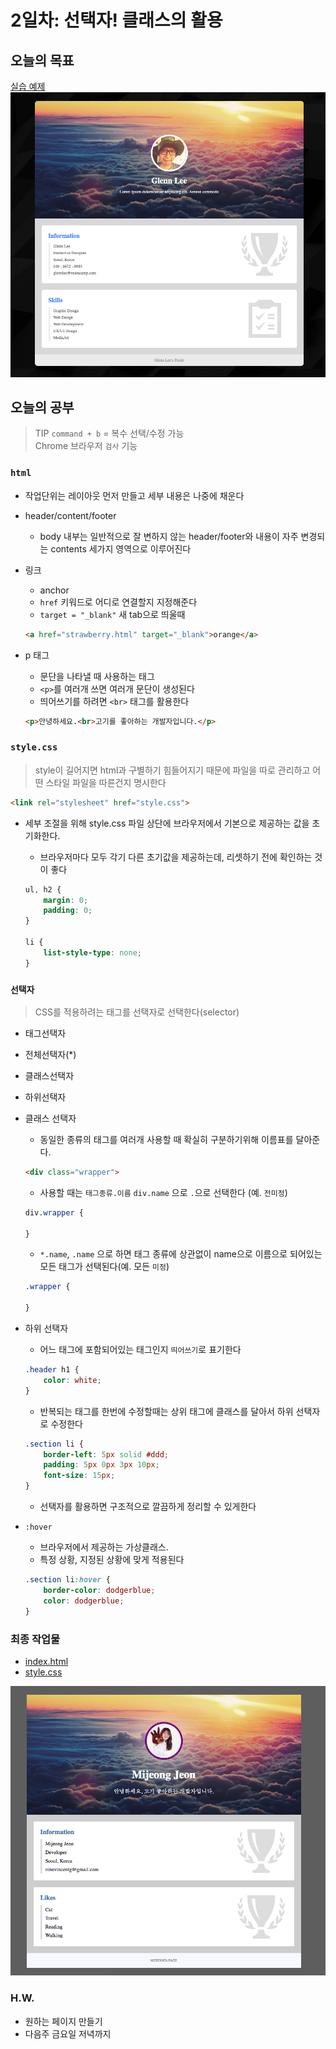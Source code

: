 # 2일차: 선택자! 클래스의 활용

## 오늘의 목표
[실습 예제](https://veam.me/example/profile/)  
![](media/day2_0.png)

## 오늘의 공부
> TIP `command + b` = 복수 선택/수정 가능  
> Chrome 브라우저 `검사` 기능

### `html`
* 작업단위는 레이아웃 먼저 만들고 세부 내용은 나중에 채운다
* header/content/footer
	* body 내부는 일반적으로 잘 변하지 않는 header/footer와 내용이 자주 변경되는 contents 세가지 영역으로 이루어진다
* 링크
	* anchor
	* `href` 키워드로 어디로 연결할지 지정해준다
	* `target = "_blank"` 새 tab으로 띄울때 
	
	```html
	<a href="strawberry.html" target="_blank">orange</a>
	```
* p 태그
	* 문단을 나타낼 때 사용하는 태그
	* `<p>`를 여러개 쓰면 여러개 문단이 생성된다
	* 띄어쓰기를 하려면 `<br>` 태그를 활용한다
	
	```html
	<p>안녕하세요.<br>고기를 좋아하는 개발자입니다.</p>
	```
		
### `style.css`
> style이 길어지면 html과 구별하기 힘들어지기 때문에 파일을 따로 관리하고 어떤 스타일 파일을 따른건지 명시한다

```html
<link rel="stylesheet" href="style.css">
```

* 세부 조절을 위해 style.css 파일 상단에 브라우저에서 기본으로 제공하는 값을 초기화한다.
	* 브라우저마다 모두 각기 다른 초기값을 제공하는데, 리셋하기 전에 확인하는 것이 좋다
	
	```css
	ul, h2 {
	    margin: 0;
	    padding: 0;
	}
	
	li {
	    list-style-type: none;
	}
	```


### `선택자`
> CSS를 적용하려는 태그를 선택자로 선택한다(selector) 

* 태그선택자
* 전체선택자(*)
* 클래스선택자
* 하위선택자

* 클래스 선택자
	* 동일한 종류의 태그를 여러개 사용할 때 확실히 구분하기위해 이름표를 달아준다. 

	```html
	<div class="wrapper">
	```

	* 사용할 때는 `태그종류.이름` `div.name` 으로 `.`으로 선택한다 (예. `전미정`)
	
	```css
	div.wrapper {
	
	}
	```
	
	* `*.name`, `.name` 으로 하면 태그 종류에 상관없이 name으로 이름으로 되어있는 모든 태그가 선택된다(예. 모든 `미정`)

	```css
	.wrapper {
	
	}
	```

* 하위 선택자
	* 어느 태그에 포함되어있는 태그인지 `띄어쓰기`로 표기한다
	
	```css
	.header h1 {
	    color: white;
	}
	```
	
	* 반복되는 태그를 한번에 수정할때는 상위 태그에 클래스를 달아서 하위 선택자로 수정한다
	
	```css
	.section li {
	    border-left: 5px solid #ddd;
	    padding: 5px 0px 3px 10px;
	    font-size: 15px;
	}
	```
	
	* 선택자를 활용하면 구조적으로 깔끔하게 정리할 수 있게한다

* `:hover` 
	* 브라우저에서 제공하는 가상클래스. 
	* 특정 상황, 지정된 상황에 맞게 적용된다
	
	```css
	.section li:hover {
	    border-color: dodgerblue;
	    color: dodgerblue;
	}
	```
	
### 최종 작업물
* [index.html](profile/index.html)  
* [style.css](profile/style.css)

![](media/day2.png)

### H.W.
* 원하는 페이지 만들기
* 다음주 금요일 저녁까지
